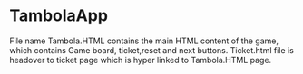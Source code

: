 # TambolaApp

File name Tambola.HTML contains the main HTML content of the game, which contains Game board, ticket,reset and next buttons.
Ticket.html file is headover to ticket page which is hyper linked to Tambola.HTML page.
